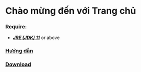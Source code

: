 # Chào mừng đến với Trang chủ

### Require:
+ [***JRE (JDK) 11***](https://www.oracle.com/java/technologies/javase/jdk11-archive-downloads.html) or above

### [Hướng dẫn](./tutorial.md)
### [Download](./download.md)
